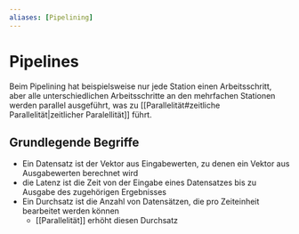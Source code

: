 ```yaml
---
aliases: [Pipelining]
---
```

# Pipelines
Beim Pipelining hat beispielsweise nur jede Station einen Arbeitsschritt, aber alle unterschiedlichen Arbeitsschritte an den mehrfachen Stationen werden parallel ausgeführt, was zu [[Parallelität#zeitliche Parallelität|zeitlicher Paralellität]] führt.
## Grundlegende Begriffe
- Ein Datensatz ist der Vektor aus Eingabewerten, zu denen ein Vektor aus Ausgabewerten berechnet wird
- die Latenz ist die Zeit von der Eingabe eines Datensatzes bis zu Ausgabe des zugehörigen Ergebnisses
- Ein Durchsatz ist die Anzahl von Datensätzen, die pro Zeiteinheit bearbeitet werden können
	- [[Parallelität]] erhöht diesen Durchsatz